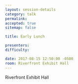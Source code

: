 ```yaml
---
layout: session-details
category: talk
permalink:
accepted: true
sitemap: false

title: Early Lunch

presenters:
difficulty:

date: 2017-08-15 12:50:00 -0500
room: Riverfront Exhibit Hall
---
```

Riverfront Exhibit Hall
